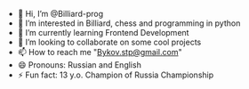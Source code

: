 - 👋 Hi, I’m @Billiard-prog
- 👀 I’m interested in Billiard, chess and programming in python
- 🌱 I’m currently learning Frontend Development
- 💞️ I’m looking to collaborate on some cool projects
- 📫 How to reach me "Bykov.stp@gmail.com"
- 😄 Pronouns: Russian and English
- ⚡ Fun fact: 13 y.o. Champion of Russia Championship

<!---
Billiard-prog/Billiard-prog is a ✨ special ✨ repository because its `README.md` (this file) appears on your GitHub profile.
You can click the Preview link to take a look at your changes.
--->
